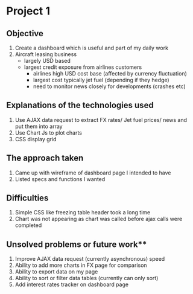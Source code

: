 # Project 1
## Objective
1. Create a dashboard which is useful and part of my daily work
2. Aircraft leasing business 
   - largely USD based
   - largest credit exposure from airlines customers
   	 	- airlines high USD cost base (affected by currency fluctuation)
   	 	- largest cost typically jet fuel (depending if they hedge)
   	 	- need to monitor news closely for developments (crashes etc)




## Explanations of the technologies used
1. Use AJAX data request to extract FX rates/ Jet fuel prices/ news and put them into array
2. Use Chart Js to plot charts
3. CSS display grid 





## The approach taken
1. Came up with wireframe of dashboard page I intended to have
2. Listed specs and functions I wanted 




## Difficulties
1. Simple CSS like freezing table header took a long time
2. Chart was not appearing as chart was called before ajax calls were completed




## Unsolved problems or future work**
1. Improve AJAX data request (currently asynchronous) speed
2. Ability to add more charts in FX page for comparison
3. Ability to export data on my page
4. Ability to sort or filter data tables (currently can only sort)
5. Add interest rates tracker on dashboard page

